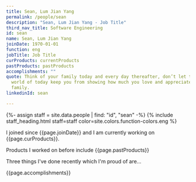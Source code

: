 ```yaml
---
title: Sean, Lum Jian Yang
permalink: /people/sean
description: "Sean, Lum Jian Yang - Job Title"
third_nav_title: Software Engineering
id: sean
name: Sean, Lum Jian Yang
joinDate: 1970-01-01
function: eng
jobTitle: Job Title
curProducts: currentProducts
pastProducts: pastProducts
accomplishments: ""
quote: Think of your family today and every day thereafter, don’t let the busy
  world of today keep you from showing how much you love and appreciate your
  family.
linkedinId: sean

---
```


{%- assign staff = site.data.people | find: "id", "sean" -%}
{% include staff_heading.html staff=staff color=site.colors.function-colors.eng %}

<p>I joined since {{page.joinDate}} and I am currently working on {{page.curProducts}}.</p>

<p>Products I worked on before include {{page.pastProducts}}</p>

<p>Three things I've done recently which I'm proud of are...</p>
{{page.accomplishments}}
